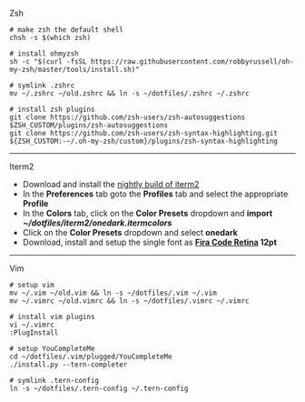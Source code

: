 Zsh

    # make zsh the default shell
    chsh -s $(which zsh)

    # install ohmyzsh
    sh -c "$(curl -fsSL https://raw.githubusercontent.com/robbyrussell/oh-my-zsh/master/tools/install.sh)"

    # symlink .zshrc
    mv ~/.zshrc ~/old.zshrc && ln -s ~/dotfiles/.zshrc ~/.zshrc

    # install zsh plugins
    git clone https://github.com/zsh-users/zsh-autosuggestions $ZSH_CUSTOM/plugins/zsh-autosuggestions
    git clone https://github.com/zsh-users/zsh-syntax-highlighting.git ${ZSH_CUSTOM:-~/.oh-my-zsh/custom}/plugins/zsh-syntax-highlighting

---

Iterm2

* Download and install the [nightly build of iterm2](https://www.iterm2.com/downloads.html)
* In the **Preferences** tab goto the **Profiles** tab and select the appropriate **Profile**
* In the **Colors** tab, click on the **Color Presets** dropdown and **import *~/dotfiles/iterm2/onedark.itermcolors***
* Click on the **Color Presets** dropdown and select **onedark**
* Download, install and setup the single font as **[Fira Code Retina](https://github.com/tonsky/FiraCode) 12pt**

---

Vim

    # setup vim
    mv ~/.vim ~/old.vim && ln -s ~/dotfiles/.vim ~/.vim
    mv ~/.vimrc ~/old.vimrc && ln -s ~/dotfiles/.vimrc ~/.vimrc

    # install vim plugins
    vi ~/.vimrc
    :PlugInstall

    # setup YouCompleteMe
    cd ~/dotfiles/.vim/plugged/YouCompleteMe
    ./install.py --tern-completer

    # symlink .tern-config
    ln -s ~/dotfiles/.tern-config ~/.tern-config
